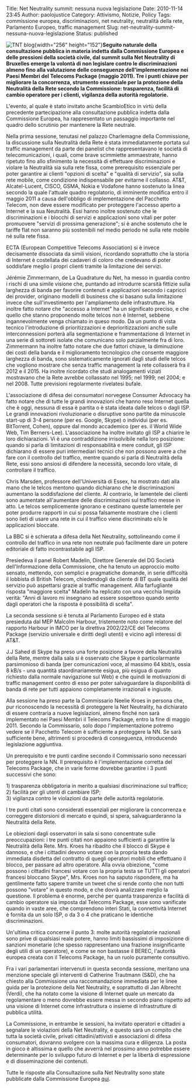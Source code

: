 Title: Net Neutrality summit: nessuna nuova legislazione
Date: 2010-11-14 23:45
Author: paolojustice
Category: Attivismo, Notizie, Policy
Tags: commissione europea, discriminazioni, net neutrality, neutralità della rete, Parlamento Europeo, traffic management
Slug: net-neutrality-summit-nessuna-nuova-legislazione
Status: published

![TNT blog](http://blog.tntvillage.scambioetico.org/wp-content/uploads/2009/11/250px-Berlaymont_wide_from_Schuman_Roundabout_7-9_correction.jpg){width="256" height="152"}**Seguito naturale della consultazione pubblica in materia indetta dalla Commissione Europea e delle pressioni della società civile, dal summit sulla Net Neutrality di Bruxelles emerge la volontà di non legislare contro le discriminazioni almeno fino alla valutazione delle conseguenze dell'implementazione nei Paesi Membri del Telecoms Package (maggio 2011). Tre i punti chiave per migliorare la concorrenza, strumento essenziale per la protezione della Neutralità della Rete secondo la Commissione: trasparenza, facilità di cambio operatore per i clienti, vigilanza della autorità regolatorie.**  
  
**<!--more-->**

L'evento, al quale è stato invitato anche ScambioEtico in virtù della precedente partecipazione alla consultazione pubblica indetta dalla Commissione Europea, ha rappresentato un passaggio importante nel quadro dello scrutinio per mantenere la Rete neutrale.

Nella prima sessione, tenutasi nel palazzo Charlemagne della Commissione, la discussione sulla Neutralità della Rete è stata immediatamente portata sul traffic management da parte dei panelist che rappresentavano le società di telecomunicazioni, i quali, come brave scimmiette ammaestrate, hanno ripetuto fino allo sfinimento la necessità di effettuare discriminazioni e violare la Neutralità sia sulla rete fissa, come prerequisito essenziale per poter garantire ai clienti "opzioni di scelta" e "qualità di servizio", sia sulla rete mobile, come condizione indispensabile per evitarne il collasso. AT&T, Alcatel-Lucent, CISCO, GSMA, Nokia e Vodafone hanno sostenuto la linea secondo la quale l'attuale quadro regolatorio, di imminente modifica entro il maggio 2011 a causa dell'obbligo di implementazione del Pacchetto Telecom, non deve essere modificato per proteggere l'accesso aperto a Internet e la sua Neutralità. Essi hanno inoltre sostenuto che le discriminazioni e i blocchi di servizi e applicazioni sono vitali per poter promuovere "servizi di prossima generazione"; si è anche sostenuto che le tariffe flat non saranno più sostenibili nel medio periodo né sulla rete mobile né sulla rete fissa.

ECTA (European Competitive Telecoms Association) si è invece decisamente dissociata da simili visioni, ricordando soprattutto che la storia di Internet è costellata dei cadaveri di coloro che credevano di poter soddisfare meglio i propri clienti tramite la limitazione dei servizi.

Jérémie Zimmermann, de La Quadrature du Net, ha messo in guardia contro i rischi di una simile visione che, puntando ad introdurre scarsità fittizie sulla larghezza di banda per favorire contenuti e applicazioni secondo i capricci dei provider, originano modelli di business che si basano sulla limitazione invece che sull'investimento per l'ampliamento delle infrastrutture. Ha inoltre fatto notare che "accesso a Internet" ha un significato preciso, e che quello che stanno proponendo molte telcos non è Internet, sebbene ingannevolmente venga chiamato in queso modo. Da un punto di vista tecnico l'introduzione di prioritizzazioni e deprioritizzazioni anche sulle interconnessioni porterà alla segmentazione e frammentazione di Internet in una serie di sottoreti isolate che comunicano solo parzialmente fra di loro. Zimmermann ha inoltre fatto notare che due fattori chiave, la diminuzione dei costi della banda e il miglioramento tecnologico che consente maggiore larghezza di banda, sono sistematicamente ignorati dagli studi delle telcos che vogliono mostrare che senza traffic management la rete collasserà fra il 2012 e il 2015. Ha inoltre ricordato che studi analogamenti viziati mostravano che la Rete avrebbe collassato nel 1995; nel 1999; nel 2004; e nel 2008. Tutte previsioni regolarmente rivelatesi bufale.

L'associazione di difesa dei consumatori norvegese Consumer Advocacy ha fatto notare che di tutte le grandi innovazioni che hanno reso Internet quella che è oggi, nessuna di essa è partita o è stata ideata dalle telcos o dagli ISP. Le grandi innovazioni rivoluzionarie o disruptive sono partite da minuscole start-up di 3-4 persone (per es. Google, Skype) o individui (per es. BitTorrent, Cohen), oppure dal mondo accademico (per es. il World Wide Web, Tim Berners-Lee). L'associazione ha inoltre invitato gli ISP a chiarire le loro dichiarazioni. Vi è una contraddizione irrisolvibile nella loro posizione: quando si parla di limitazioni di responsabilità e mere conduit, gli ISP dichiarano di essere puri intermediari tecnici che non possono avere a che fare con il controllo del traffico, mentre quando si parla di Neutralità della Rete, essi sono ansiosi di difendere la necessità, secondo loro vitale, di controllare il traffico.

Chris Marsden, professore dell'Università di Essex, ha mostrato dati alla mano che le telcos mentono quando dichiarano che le discriminazioni aumentano la soddisfazione del cliente. Al contrario, le lamentele dei clienti sono aumentate all'aumentare delle discriminazioni sul traffico messe in atto. Le telcos semplicemente ignorano e cestinano queste lamentele per poter produrre rapporti in cui si possa falsamente mostrare che i clienti sono lieti di usare una rete in cui il traffico viene discriminato e/o le applicazioni bloccate.

La BBC si è schierata a difesa della Net Neutrality, sottolineando come il controllo del traffico in una rete non neutrale può facilmente dare un potere editoriale di fatto incontrastabile agli ISP.

Presiedeva il panel Robert Madelin, Direttore Generale del DG Società dell'Informazione della Commissione, che ha tenuto un approccio molto sensato, mettendo, con semplici e pragmatiche domande, in serie difficoltà il lobbista di British Telecom, chiedendogli da cliente di BT quale qualità del servizio può aspettarsi grazie al traffic management. Alla farfugliante risposta "maggiore scelta" Madelin ha replicato con una vecchia limpida verità: "Anni di lavoro mi insegnano ad essere sospettoso quando sento dagli operatori che la risposta è possibilità di scelta".

La seconda sessione si è tenuta al Parlamento Europeo ed è stata presieduta dal MEP Malcolm Harbour, tristemente noto come relatore del rapporto Harbour in IMCO per la direttiva 2002/22/CE del Telecoms Package (servizio universale e diritti degli utenti) e vicino agli interessi di AT&T.

J.J Sahed di Skype ha preso una forte posizione a favore della Neutralità della Rete, mentre dalla sala si è osservato che Skype è particolarmante parsimonioso di banda (per comunicazioni voce, al massimo 64 kbit/s, ossia 8 kB/s - una quantità staordinariamente esigua, più esigua di quanto richiesto dalla normale navigazione sul Web) e che quindi le motivazioni di traffic management contro di esso per poter salvaguardare la disponibilità di banda di rete per tutti appaiono completamente irrazionali e ingiuste.

Alla sessione ha preso parte la Commissario Neelie Kroes in persona che, pur riconoscendo la necessità di proteggere la Net Neutrality, ha dichiarato di essere contraria a nuove legislazioni, almeno finché non sarà implementato nei Paesi Membri il Telecoms Package, entro la fine di maggio 2011. Secondo la Commissario, solo dopo l'implementazione potremo vedere se il Pacchetto Telecom è sufficiente a proteggere la NN. Se sarà sufficiente bene, altrimenti si procederà di conseguenza, introducendo legislazione aggiuntiva.

Un prerequisito e tre punti cardine secondo il Commissario sono necessari per proteggere la NN. Il prerequisito è l'implementazione corretta del Telecoms Package, che in varie forme dovrebbe garantire i 3 punti successivi che sono:

1\) trasparenza obbligatoria in merito a qualsiasi discriminazione sul traffico;  
2) facilità per gli utenti di cambiare ISP;  
3) vigilanza contro le violazioni da parte delle autorità regolatorie.

I tre punti citati sono considerati essenziali per migliorare la concorrenza e correggere distorsioni di mercato e quindi, si spera, salvaguarderanno la Neutralità della Rete.

Le obiezioni dagli osservatori in sala si sono concentrate sulle preoccupazioni: i tre punti citati non appaiono sufficienti a garantire la Neutralità della Rete. Mrs. Kroes ha ribadito che il blocco di Skype è dannoso, e che i cittadini devono votare con la propria testa dando immediata disdetta del contratto di quegli operatori mobili che effettuano il blocco, per passare ad altro operatore. Alla ovvia obiezione, "come possono i cittadini francesi votare con la propria testa se TUTTI gli operatori francesi bloccano Skype", Mrs. Kroes non ha saputo rispondere, ma ha gentilmente fatto sapere tramite un tweet che si rende conto che non tutti possono "votare" in questo modo, e che dovrà analizzare meglio la questione. Il problema è enorme, perché per quanta trasparenza e facilità di cambio operatore sia imposta dal Telecoms Package, esse sono vanificate quando in vaste aree, che comprendono interi Stati, la connettività Internet è fornita da un solo ISP, o da 3 o 4 che praticano le identiche discriminazioni.

Un'ultima critica concerne il punto 3: molte autorità regolatorie nazionali sono prive di qualsiasi reale potere, hanno limiti bassissimi di imposizione di sanzioni monetarie (che spesso rappresentano una frazione insignificante degli utili di un operatore), e come se non bastasse il BEREC, l'autorità europea creata con il Telecoms Package, ha un ruolo puramente consultivo.

Fra i vari parlamentari intervenuti in questa seconda sessione, meritano una menzione speciale gli interventi di Catherine Trautmann (S&D), che ha chiesto alla Commissione una raccomandazione immediata per le linee guida per la protezione della Net Neutrality, e soprattutto di Jan Albrecht (Verdi), che ha notato come la visione di Internet quale un mercato da regolamentare o meno dovrebbe essere messa in secondo piano rispetto ad una visione di Internet come infrastruttura o insieme di infrastrutture di pubblica utilità.

La Commissione, in entrambe le sessioni, ha invitato operatori e cittadini a segnalare le violazioni della Net Neutrality, e questo sarà un compito che tutta la società civile, privati cittadini/attivisti e associazioni di difesa consumatori, dovranno svolgere con la massima cura e diligenza. La posta in gioco è altissima e quello che avverrà nel prossimo anno potrebbe essere determinante per lo sviluppo futuro di Internet e per la libertà di espressione e di disseminazione dei contenuti.

Tutte le risposte alla Consultazione sulla Net Neutrality sono state pubblicate dalla Commissione Europea [qui](http://ec.europa.eu/information_society/policy/ecomm/library/public_consult/net_neutrality/comments/index_en.htm).
